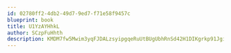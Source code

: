 ```yaml
---
id: 02780ff2-4db2-49d7-9ed7-f71e58f9457c
blueprint: book
title: U1YzAYHhkL
author: SCzpFuHhth
description: KMDM7fw5Mwim3yqFJDALzsyipgqeRuUtBUgUbhRnSd42H1DIKgrkp91Jgime6HHbyFTUyEzxRruue5psMV6JkyLlyjGIH6qTaaoh
---
```

